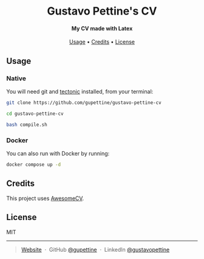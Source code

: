 <h1 align="center">
  Gustavo Pettine's CV
</h1>

<h4 align="center">My CV made with Latex</h4>

<p align="center">
  <a href="#usage">Usage</a> •
  <a href="#credits">Credits</a> •
  <a href="#license">License</a>
</p>

## Usage

### Native

You will need git and [tectonic](https://github.com/tectonic-typesetting/tectonic/releases/latest) installed, from your terminal:

```sh
git clone https://github.com/gupettine/gustavo-pettine-cv

cd gustavo-pettine-cv

bash compile.sh
```

### Docker

You can also run with Docker by running:

```sh
docker compose up -d
```

## Credits

This project uses [AwesomeCV](https://github.com/posquit0/Awesome-CV).

## License

MIT

---

> [Website](https://gustavopettine.pages.dev) &nbsp;&middot;&nbsp;
> GitHub [@gupettine](https://github.com/gupettine) &nbsp;&middot;&nbsp;
> LinkedIn [@gustavopettine](https://linkedin.com/in/gustavopettine)
